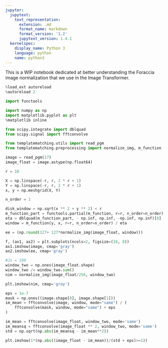 ```yaml
---
jupyter:
  jupytext:
    text_representation:
      extension: .md
      format_name: markdown
      format_version: '1.2'
      jupytext_version: 1.4.1
  kernelspec:
    display_name: Python 3
    language: python
    name: python3
---
```


This is a WIP notebook dedicated at better understanding the Foraccia image normalization that we use in the Image Transformer.

```python
%load_ext autoreload
%autoreload 2
```

```python
import functools

import numpy as np
import matplotlib.pyplot as plt
%matplotlib inline

from scipy.integrate import dblquad
from scipy.signal import fftconvolve

from templatematching.utils import read_pgm
from templatematching.preprocessing import normalize_img, m_function
```

```python
image = read_pgm(17)
image_float = image.astype(np.float64)
```

```python
r = 10

X = np.linspace(-r, r, 2 * r + 1)
Y = np.linspace(-r, r, 2 * r + 1)
x, y = np.meshgrid(X, Y)

n_order = 1

disk_window = np.sqrt(x ** 2 + y ** 2) < r
m_function_part = functools.partial(m_function, r=r, n_order=n_order)
eta = dblquad(m_function_part, - np.inf, np.inf, -np.inf, np.inf)[0]
window = m_function(y, x, r=r, n_order=n_order) / eta
```

```python
ee = (np.round(127+ 127*normalize_img(image_float, window)))

f, (ax1, ax2) = plt.subplots(ncols=2, figsize=(16, 8))
ax1.imshow(image, cmap='gray')
ax2.imshow(ee, cmap='gray')
```

```python
#Js = 100
window_two = np.ones(image_float.shape)
window_two /= window_two.sum()
nim = normalize_img(image_float/256, window_two)
```

```python
plt.imshow(nim, cmap='gray')
```

```python
eps = 1e-7
mask = np.ones((image.shape[0], image.shape[1]))
im_mean = fftconvolve(image, window, mode="same") / (
    fftconvolve(mask, window, mode="same") + eps
)
```

```python
im_mean = fftconvolve(image_float, window_two, mode='same')
im_meansq = fftconvolve(image_float ** 2, window_two, mode='same')
std = np.sqrt(np.abs(im_meansq - im_mean**2))
```

```python
plt.imshow(1*(np.abs((image_float - im_mean))/(std + eps)>=1))
```

```python

```
